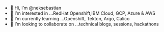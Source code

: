 - 👋 Hi, I’m @neksebastian
- 👀 I’m interested in ...RedHat Openshift,IBM Cloud, GCP, Azure & AWS
- 🌱 I’m currently learning ...Openshift, Tekton, Argo, Calico
- 💞️ I’m looking to collaborate on ...technical blogs, sessions, hackathons


<!---
neksebastian/neksebastian is a ✨ special ✨ repository because its `README.md` (this file) appears on your GitHub profile.
You can click the Preview link to take a look at your changes.
--->
